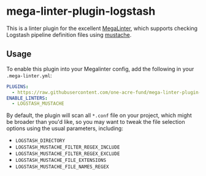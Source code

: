 # mega-linter-plugin-logstash

This is a linter plugin for the excellent [MegaLinter](https://oxsecurity.github.io/megalinter), which supports checking Logstash pipeline definition files using [mustache](https://github.com/breml/logstash-config).

## Usage

To enable this plugin into your Megalinter config, add the following in your `.mega-linter.yml`:

```yaml
PLUGINS:
  - https://raw.githubusercontent.com/one-acre-fund/mega-linter-plugin-logstash/main/mega-linter-plugin-logstash/logstash.megalinter-descriptor.yml
ENABLE_LINTERS:
  - LOGSTASH_MUSTACHE
```

By default, the plugin will scan all `*.conf` file on your project, which might be broader than you'd like, so you may want to tweak the file selection options using the usual parameters, including:

- `LOGSTASH_DIRECTORY`
- `LOGSTASH_MUSTACHE_FILTER_REGEX_INCLUDE`
- `LOGSTASH_MUSTACHE_FILTER_REGEX_EXCLUDE`
- `LOGSTASH_MUSTACHE_FILE_EXTENSIONS`
- `LOGSTASH_MUSTACHE_FILE_NAMES_REGEX`
